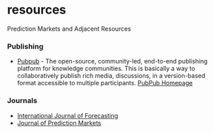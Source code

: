 # resources
Prediction Markets and Adjacent Resources

### Publishing

* [Pubpub](https://github.com/pubpub/pubpub) - The open-source, community-led, end-to-end publishing platform for knowledge communities.  This is basically a way to collaboratively publish rich media, discussions, in a version-based format accessible to multiple participants.  [PubPub Homepage](https://www.pubpub.org/)


### Journals

* [International Journal of Forecasting](https://forecasters.org/ijf/)
* [Journal of Prediction Markets](https://www.ubplj.org/index.php/jpm/index)
